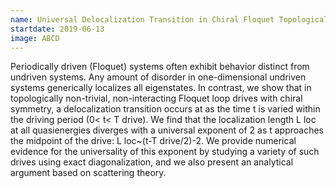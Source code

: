 ```yaml
---
name: Universal Delocalization Transition in Chiral Floquet Topological Insulators
startdate: 2019-06-13
image: ABCD
---
```


Periodically driven (Floquet) systems often exhibit behavior distinct from undriven systems. Any amount of disorder in one-dimensional undriven systems generically localizes all eigenstates. In contrast, we show that in topologically non-trivial, non-interacting Floquet loop drives with chiral symmetry, a delocalization transition occurs at as the time t is varied within the driving period (0< t< T drive). We find that the localization length L loc at all quasienergies diverges with a universal exponent of 2 as t approaches the midpoint of the drive: L loc~(t-T drive/2)-2. We provide numerical evidence for the universality of this exponent by studying a variety of such drives using exact diagonalization, and we also present an analytical argument based on scattering theory.